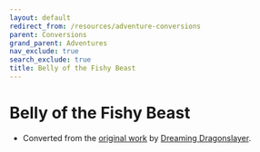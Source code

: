 ```yaml
---
layout: default
redirect_from: /resources/adventure-conversions
parent: Conversions
grand_parent: Adventures
nav_exclude: true
search_exclude: true
title: Belly of the Fishy Beast
---
```


# Belly of the Fishy Beast

- Converted from the [original work](https://dreamingdragonslayer.itch.io/belly-of-the-fishy-beast-a-maze-rats-adventure) by [Dreaming Dragonslayer](https://dreamingdragonslayer.wordpress.com/).
